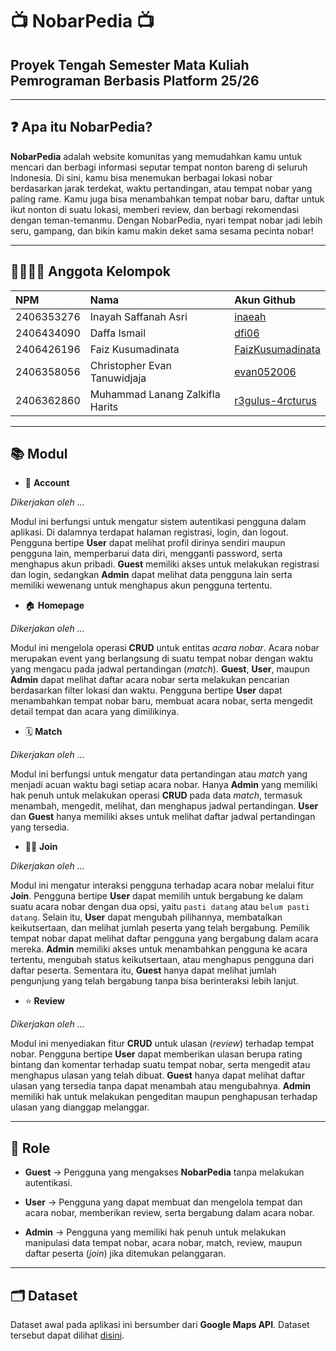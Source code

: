 # 📺 NobarPedia 📺
## Proyek Tengah Semester Mata Kuliah Pemrograman Berbasis Platform 25/26

---

## ❓ Apa itu NobarPedia?

**NobarPedia** adalah website komunitas yang memudahkan kamu untuk mencari dan berbagi informasi seputar tempat nonton bareng di seluruh Indonesia. Di sini, kamu bisa menemukan berbagai lokasi nobar berdasarkan jarak terdekat, waktu pertandingan, atau tempat nobar yang paling rame. Kamu juga bisa menambahkan tempat nobar baru, daftar untuk ikut nonton di suatu lokasi, memberi review, dan berbagi rekomendasi dengan teman-temanmu. Dengan NobarPedia, nyari tempat nobar jadi lebih seru, gampang, dan bikin kamu makin deket sama sesama pecinta nobar!

---

## 👨‍👨‍👦‍👦 Anggota Kelompok

| NPM | Nama | Akun Github |
| :-- | :--- | :---------- |
| 2406353276 | Inayah Saffanah Asri | [inaeah](https://github.com/Inaeah) |
| 2406434090 | Daffa Ismail | [dfi06](https://github.com/dfi06) |
| 2406426196 | Faiz Kusumadinata | [FaizKusumadinata](https://github.com/FaizKusumadinata) |
| 2406358056 | Christopher Evan Tanuwidjaja | [evan052006](https://github.com/evan052006) |
| 2406362860 | Muhammad Lanang Zalkifla Harits | [r3gulus-4rcturus](https://github.com/r3gulus-4rcturus) |

---

## 📚 Modul

+ 🔐 **Account**

*Dikerjakan oleh ...* 

Modul ini berfungsi untuk mengatur sistem autentikasi pengguna dalam aplikasi. Di dalamnya terdapat halaman registrasi, login, dan logout. Pengguna bertipe **User** dapat melihat profil dirinya sendiri maupun pengguna lain, memperbarui data diri, mengganti password, serta menghapus akun pribadi. **Guest** memiliki akses untuk melakukan registrasi dan login, sedangkan **Admin** dapat melihat data pengguna lain serta memiliki wewenang untuk menghapus akun pengguna tertentu.  


+ 🏠 **Homepage**

*Dikerjakan oleh ...*

Modul ini mengelola operasi **CRUD** untuk entitas *acara nobar*. Acara nobar merupakan event yang berlangsung di suatu tempat nobar dengan waktu yang mengacu pada jadwal pertandingan (*match*). **Guest**, **User**, maupun **Admin** dapat melihat daftar acara nobar serta melakukan pencarian berdasarkan filter lokasi dan waktu. Pengguna bertipe **User** dapat menambahkan tempat nobar baru, membuat acara nobar, serta mengedit detail tempat dan acara yang dimilikinya.  

+ 🗓️ **Match**

*Dikerjakan oleh ...*

Modul ini berfungsi untuk mengatur data pertandingan atau *match* yang menjadi acuan waktu bagi setiap acara nobar. Hanya **Admin** yang memiliki hak penuh untuk melakukan operasi **CRUD** pada data *match*, termasuk menambah, mengedit, melihat, dan menghapus jadwal pertandingan. **User** dan **Guest** hanya memiliki akses untuk melihat daftar jadwal pertandingan yang tersedia.  

+ 🙋‍♂️ **Join**

*Dikerjakan oleh ...*

Modul ini mengatur interaksi pengguna terhadap acara nobar melalui fitur **Join**. Pengguna bertipe **User** dapat memilih untuk bergabung ke dalam suatu acara nobar dengan dua opsi, yaitu ```pasti datang``` atau ```belum pasti datang```. Selain itu, **User** dapat mengubah pilihannya, membatalkan keikutsertaan, dan melihat jumlah peserta yang telah bergabung. Pemilik tempat nobar dapat melihat daftar pengguna yang bergabung dalam acara mereka. **Admin** memiliki akses untuk menambahkan pengguna ke acara tertentu, mengubah status keikutsertaan, atau menghapus pengguna dari daftar peserta. Sementara itu, **Guest** hanya dapat melihat jumlah pengunjung yang telah bergabung tanpa bisa berinteraksi lebih lanjut.  

+ ⭐ **Review**

*Dikerjakan oleh ...*

Modul ini menyediakan fitur **CRUD** untuk ulasan (*review*) terhadap tempat nobar. Pengguna bertipe **User** dapat memberikan ulasan berupa rating bintang dan komentar terhadap suatu tempat nobar, serta mengedit atau menghapus ulasan yang telah dibuat. **Guest** hanya dapat melihat daftar ulasan yang tersedia tanpa dapat menambah atau mengubahnya. **Admin** memiliki hak untuk melakukan pengeditan maupun penghapusan terhadap ulasan yang dianggap melanggar.  

---

## 🪪 Role

* **Guest** → Pengguna yang mengakses **NobarPedia** tanpa melakukan autentikasi.  

* **User** → Pengguna yang dapat membuat dan mengelola tempat dan acara nobar, memberikan review, serta bergabung dalam acara nobar.  

* **Admin** → Pengguna yang memiliki hak penuh untuk melakukan manipulasi data tempat nobar, acara nobar, match, review, maupun daftar peserta (*join*) jika ditemukan pelanggaran.  

---

## 🗂️ Dataset

Dataset awal pada aplikasi ini bersumber dari **Google Maps API**.
Dataset tersebut dapat dilihat [disini]().



